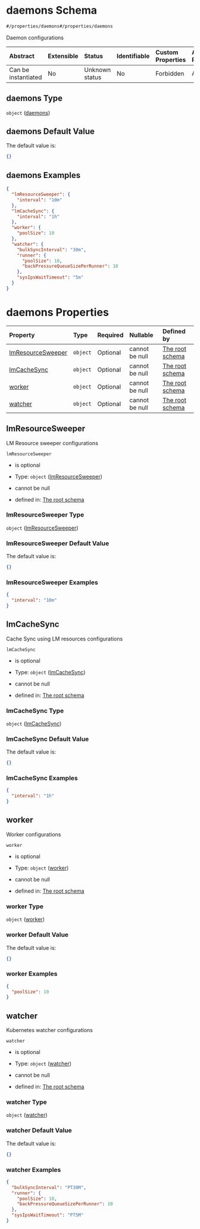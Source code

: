 # daemons Schema

```txt
#/properties/daemons#/properties/daemons
```

Daemon configurations

| Abstract            | Extensible | Status         | Identifiable | Custom Properties | Additional Properties | Access Restrictions | Defined In                                                        |
| :------------------ | :--------- | :------------- | :----------- | :---------------- | :-------------------- | :------------------ | :---------------------------------------------------------------- |
| Can be instantiated | No         | Unknown status | No           | Forbidden         | Allowed               | none                | [values.schema.json\*](values.schema.json "open original schema") |

## daemons Type

`object` ([daemons](values-properties-daemons.md))

## daemons Default Value

The default value is:

```json
{}
```

## daemons Examples

```json
{
  "lmResourceSweeper": {
    "interval": "10m"
  },
  "lmCacheSync": {
    "interval": "1h"
  },
  "worker": {
    "poolSize": 10
  },
  "watcher": {
    "bulkSyncInterval": "30m",
    "runner": {
      "poolSize": 10,
      "backPressureQueueSizePerRunner": 10
    },
    "sysIpsWaitTimeout": "5m"
  }
}
```

# daemons Properties

| Property                                | Type     | Required | Nullable       | Defined by                                                                                                                                                                        |
| :-------------------------------------- | :------- | :------- | :------------- | :-------------------------------------------------------------------------------------------------------------------------------------------------------------------------------- |
| [lmResourceSweeper](#lmresourcesweeper) | `object` | Optional | cannot be null | [The root schema](values-properties-daemons-properties-lmresourcesweeper.md "#/properties/daemons/properties/lmResourceSweeper#/properties/daemons/properties/lmResourceSweeper") |
| [lmCacheSync](#lmcachesync)             | `object` | Optional | cannot be null | [The root schema](values-properties-daemons-properties-lmcachesync.md "#/properties/daemons/properties/lmCacheSync#/properties/daemons/properties/lmCacheSync")                   |
| [worker](#worker)                       | `object` | Optional | cannot be null | [The root schema](values-properties-daemons-properties-worker.md "#/properties/daemons/properties/worker#/properties/daemons/properties/worker")                                  |
| [watcher](#watcher)                     | `object` | Optional | cannot be null | [The root schema](values-properties-daemons-properties-watcher.md "#/properties/daemons/properties/watcher#/properties/daemons/properties/watcher")                               |

## lmResourceSweeper

LM Resource sweeper configurations

`lmResourceSweeper`

*   is optional

*   Type: `object` ([lmResourceSweeper](values-properties-daemons-properties-lmresourcesweeper.md))

*   cannot be null

*   defined in: [The root schema](values-properties-daemons-properties-lmresourcesweeper.md "#/properties/daemons/properties/lmResourceSweeper#/properties/daemons/properties/lmResourceSweeper")

### lmResourceSweeper Type

`object` ([lmResourceSweeper](values-properties-daemons-properties-lmresourcesweeper.md))

### lmResourceSweeper Default Value

The default value is:

```json
{}
```

### lmResourceSweeper Examples

```json
{
  "interval": "10m"
}
```

## lmCacheSync

Cache Sync using LM resources configurations

`lmCacheSync`

*   is optional

*   Type: `object` ([lmCacheSync](values-properties-daemons-properties-lmcachesync.md))

*   cannot be null

*   defined in: [The root schema](values-properties-daemons-properties-lmcachesync.md "#/properties/daemons/properties/lmCacheSync#/properties/daemons/properties/lmCacheSync")

### lmCacheSync Type

`object` ([lmCacheSync](values-properties-daemons-properties-lmcachesync.md))

### lmCacheSync Default Value

The default value is:

```json
{}
```

### lmCacheSync Examples

```json
{
  "interval": "1h"
}
```

## worker

Worker configurations

`worker`

*   is optional

*   Type: `object` ([worker](values-properties-daemons-properties-worker.md))

*   cannot be null

*   defined in: [The root schema](values-properties-daemons-properties-worker.md "#/properties/daemons/properties/worker#/properties/daemons/properties/worker")

### worker Type

`object` ([worker](values-properties-daemons-properties-worker.md))

### worker Default Value

The default value is:

```json
{}
```

### worker Examples

```json
{
  "poolSize": 10
}
```

## watcher

Kubernetes watcher configurations

`watcher`

*   is optional

*   Type: `object` ([watcher](values-properties-daemons-properties-watcher.md))

*   cannot be null

*   defined in: [The root schema](values-properties-daemons-properties-watcher.md "#/properties/daemons/properties/watcher#/properties/daemons/properties/watcher")

### watcher Type

`object` ([watcher](values-properties-daemons-properties-watcher.md))

### watcher Default Value

The default value is:

```json
{}
```

### watcher Examples

```json
{
  "bulkSyncInterval": "PT30M",
  "runner": {
    "poolSize": 10,
    "backPressureQueueSizePerRunner": 10
  },
  "sysIpsWaitTimeout": "PT5M"
}
```

